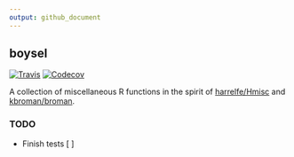 ```yaml
---
output: github_document
---
```


<!-- README.md is generated from README.Rmd. Please edit that file -->



## boysel

[![Travis](https://img.shields.io/travis/sboysel/boysel.svg?style=flat-square)](https://travis-ci.org/sboysel/boysel)
[![Codecov](https://img.shields.io/codecov/c/github/sboysel/boysel.svg?style=flat-square)](https://codecov.io/gh/sboysel/boysel)

A collection of miscellaneous R functions in the spirit of
[harrelfe/Hmisc](https://github.com/harrelfe/Hmisc) and
[kbroman/broman](https://github.com/kbroman/broman).

### TODO

- Finish tests	[ ]

